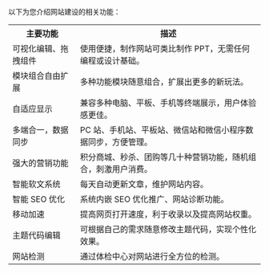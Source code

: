 以下为您介绍网站建设的相关功能：
<table>
<tr>
<th>主要功能</th>
<th>描述</th>
</tr>
<tr>
<td>可视化编辑、拖拽组件</td>
<td>使用便捷，制作网站可类比制作 PPT，无需任何编程或设计基础。</td>
</tr>
<tr>
<td>模块组合自由扩展 </td>
<td>多种功能模块随意组合，扩展出更多的新玩法。</td>
</tr>
<tr>
<td>自适应显示</td>
<td>兼容多种电脑、平板、手机等终端展示，用户体验感更佳。</td>
</tr>
<tr>
<td>多端合一，数据同步</td>
<td>PC 站、手机站、平板站、微信站和微信小程序数据同步，方便管理。</td>
</tr>
<tr>
<td>强大的营销功能</td>
<td>积分商城、秒杀、团购等几十种营销功能，随机组合，刺激用户消费。</td>
</tr>
<tr>
<td>智能软文系统</td>
<td>每天自动更新文章，维护网站内容。</td>
</tr>
<tr>
<td>智能 SEO 优化</td>
<td>系统内嵌 SEO 优化推广、网站诊断功能。</td>
</tr>
<tr>
<td>移动加速</td>
<td>提高网页打开速度，利于收录以及提高网站权重。</td>
</tr>
<tr>
<td>主题代码编辑</td>
<td>可根据自己的需求随意修改主题代码，实现个性化效果。</td>
</tr>
<tr>
<td>网站检测</td>
<td>通过体检中心对网站进行全方位的检测。</td>
</tr>
</table>

